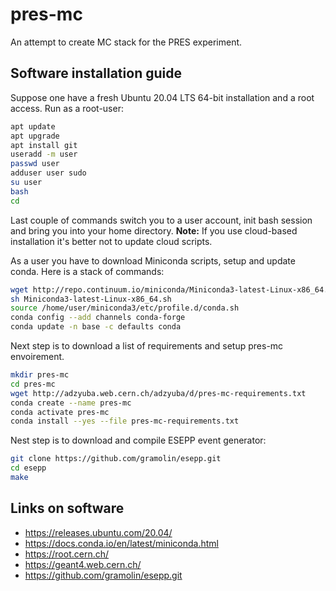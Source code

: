 # pres-mc

An attempt to create MC stack for the PRES experiment.

## Software installation guide

Suppose one have a fresh Ubuntu 20.04 LTS 64-bit installation and a root access. 
Run as a root-user:
```bash
apt update
apt upgrade
apt install git
useradd -m user
passwd user
adduser user sudo
su user
bash
cd
```
Last couple of commands switch you to a user account, init bash session and bring you into your home directory.
**Note:** If you use cloud-based installation it's better not to update cloud scripts.

As a user you have to download Miniconda scripts, setup and update conda. Here is a stack of commands:
```bash
wget http://repo.continuum.io/miniconda/Miniconda3-latest-Linux-x86_64.sh
sh Miniconda3-latest-Linux-x86_64.sh
source /home/user/miniconda3/etc/profile.d/conda.sh
conda config --add channels conda-forge
conda update -n base -c defaults conda
```

Next step is to download a list of requirements and setup pres-mc envoirement.
```bash
mkdir pres-mc
cd pres-mc
wget http://adzyuba.web.cern.ch/adzyuba/d/pres-mc-requirements.txt
conda create --name pres-mc
conda activate pres-mc
conda install --yes --file pres-mc-requirements.txt
```

Nest step is to download and compile ESEPP event generator:
```bash
git clone https://github.com/gramolin/esepp.git
cd esepp
make
```

## Links on software
 - https://releases.ubuntu.com/20.04/
 - https://docs.conda.io/en/latest/miniconda.html
 - https://root.cern.ch/
 - https://geant4.web.cern.ch/
 - https://github.com/gramolin/esepp.git
